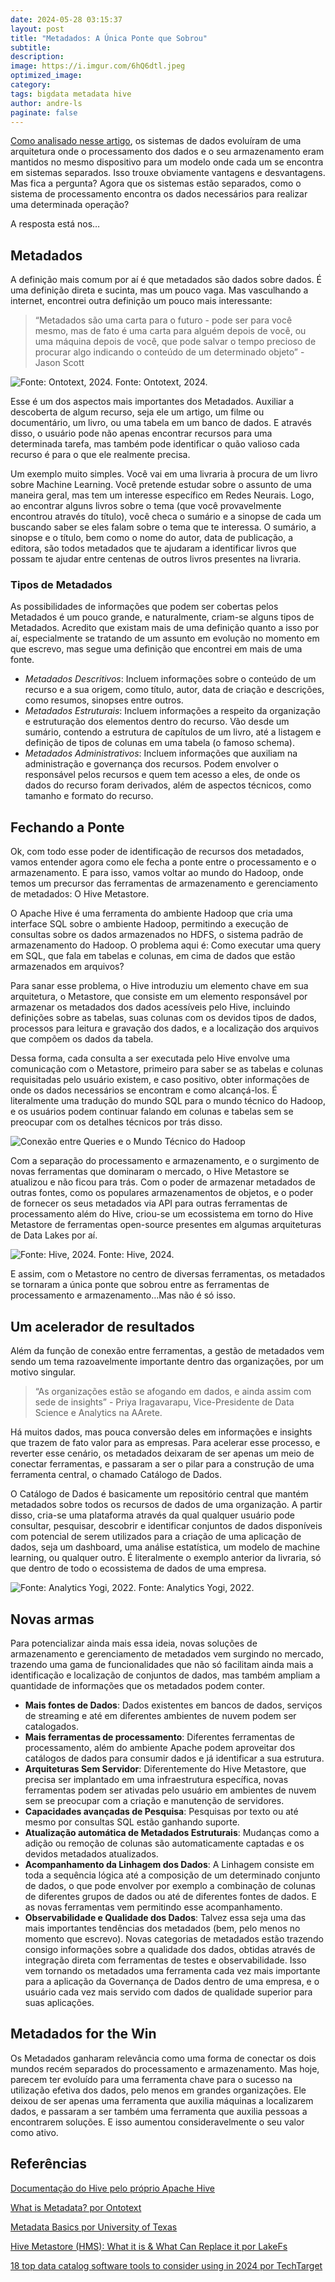 ```yaml
---
date: 2024-05-28 03:15:37
layout: post
title: "Metadados: A Única Ponte que Sobrou"
subtitle:
description:
image: https://i.imgur.com/6hQ6dtl.jpeg
optimized_image:
category:
tags: bigdata metadata hive
author: andre-ls
paginate: false
---
```

[Como analisado nesse artigo](https://andre-ls.github.io/nebula/a-separa%C3%A7%C3%A3o-entre-processamento-e-armazenamento-de-dados-(e-o-p%C3%A9ssimo-exemplo-de-uma-loja-de-perfumes)/), os sistemas de dados evoluíram de uma arquitetura onde o processamento dos dados e o seu armazenamento eram mantidos no mesmo dispositivo para um modelo onde cada um se encontra em sistemas separados. Isso trouxe obviamente vantagens e desvantagens. Mas fica a pergunta? Agora que os sistemas estão separados, como o sistema de processamento encontra os dados necessários para realizar uma determinada operação?

A resposta está nos…

## Metadados
A definição mais comum por aí é que metadados são dados sobre dados. É uma definição direta e sucinta, mas um pouco vaga. Mas vasculhando a internet, encontrei outra definição um pouco mais interessante:

> “Metadados são uma carta para o futuro - pode ser para você mesmo, mas de fato é uma carta para alguém depois de você, ou uma máquina depois de você, que pode salvar o tempo precioso de procurar algo indicando o conteúdo de um determinado objeto” - Jason Scott
> 

![Fonte: Ontotext, 2024.](https://i.imgur.com/HmUzhXz.png)
Fonte: Ontotext, 2024.

Esse é um dos aspectos mais importantes dos Metadados. Auxiliar a descoberta de algum recurso, seja ele um artigo, um filme ou documentário, um livro, ou uma tabela em um banco de dados. E através disso, o usuário pode não apenas encontrar recursos para uma determinada tarefa, mas também pode identificar o quão valioso cada recurso é para o que ele realmente precisa. 

Um exemplo muito simples. Você vai em uma livraria à procura de um livro sobre Machine Learning. Você pretende estudar sobre o assunto de uma maneira geral, mas tem um interesse específico em Redes Neurais. Logo, ao encontrar alguns livros sobre o tema (que você provavelmente encontrou através do título), você checa o sumário e a sinopse de cada um buscando saber se eles falam sobre o tema que te interessa. O sumário, a sinopse e o título, bem como o nome do autor, data de publicação, a editora, são todos metadados que te ajudaram a identificar livros que possam te ajudar entre centenas de outros livros presentes na livraria.

### Tipos de Metadados
As possibilidades de informações que podem ser cobertas pelos Metadados é um pouco grande, e naturalmente, criam-se alguns tipos de Metadados. Acredito que existam mais de uma definição quanto a isso por aí, especialmente se tratando de um assunto em evolução no momento em que escrevo, mas segue uma definição que encontrei em mais de uma fonte.

- *Metadados Descritivos*: Incluem informações sobre o conteúdo de um recurso e a sua origem, como título, autor, data de criação e descrições, como resumos, sinopses entre outros.
- *Metadados Estruturais*: Incluem informações a respeito da organização e estruturação dos elementos dentro do recurso. Vão desde um sumário, contendo a estrutura de capítulos de um livro, até a listagem e definição de tipos de colunas em uma tabela (o famoso schema).
- *Metadados Administrativos*: Incluem informações que auxiliam na administração e governança dos recursos. Podem envolver o responsável pelos recursos e quem tem acesso a eles, de onde os dados do recurso foram derivados, além de aspectos técnicos, como tamanho e formato do recurso.

## Fechando a Ponte
Ok, com todo esse poder de identificação de recursos dos metadados, vamos entender agora como ele fecha a ponte entre o processamento e o armazenamento. E para isso, vamos voltar ao mundo do Hadoop, onde temos um precursor das ferramentas de armazenamento e gerenciamento de metadados: O Hive Metastore.

O Apache Hive é uma ferramenta do ambiente Hadoop que cria uma interface SQL sobre o ambiente Hadoop, permitindo a execução de consultas sobre os dados armazenados no HDFS, o sistema padrão de armazenamento do Hadoop. O problema aqui é: Como executar uma query em SQL, que fala em tabelas e colunas, em cima de dados que estão armazenados em arquivos?

Para sanar esse problema, o Hive introduziu um elemento chave em sua arquitetura, o Metastore, que consiste em um elemento responsável por armazenar os metadados dos dados acessíveis pelo Hive, incluindo definições sobre as tabelas, suas colunas com os devidos tipos de dados, processos para leitura e gravação dos dados, e a localização dos arquivos que compõem os dados da tabela.

Dessa forma, cada consulta a ser executada pelo Hive envolve uma comunicação com o Metastore, primeiro para saber se as tabelas e colunas requisitadas pelo usuário existem, e caso positivo, obter informações de onde os dados necessários se encontram e como alcançá-los. É literalmente uma tradução do mundo SQL para o mundo técnico do Hadoop, e os usuários podem continuar falando em colunas e tabelas sem se preocupar com os detalhes técnicos por trás disso.

![Conexão entre Queries e o Mundo Técnico do Hadoop](https://i.imgur.com/QhMPM8H.png)

Com a separação do processamento e armazenamento, e o surgimento de novas ferramentas que dominaram o mercado, o Hive Metastore se atualizou e não ficou para trás. Com o poder de armazenar metadados de outras fontes, como os populares armazenamentos de objetos, e o poder de fornecer os seus metadados via API para outras ferramentas de processamento além do Hive, criou-se um ecossistema em torno do Hive Metastore de ferramentas open-source presentes em algumas arquiteturas de Data Lakes por aí.

![Fonte: Hive, 2024.](https://i.imgur.com/8sreMLr.png)
Fonte: Hive, 2024.

E assim, com o Metastore no centro de diversas ferramentas, os metadados se tornaram a única ponte que sobrou entre as ferramentas de processamento e armazenamento…Mas não é só isso.

## Um acelerador de resultados
Além da função de conexão entre ferramentas, a gestão de metadados vem sendo um tema razoavelmente importante dentro das organizações, por um motivo singular.

> “As organizações estão se afogando em dados, e ainda assim com sede de insights” - Priya Iragavarapu, Vice-Presidente de Data Science e Analytics na AArete.
> 

Há muitos dados, mas pouca conversão deles em informações e insights que trazem de fato valor para as empresas. Para acelerar esse processo, e reverter esse cenário, os metadados deixaram de ser apenas um meio de conectar ferramentas, e passaram a ser o pilar para a construção de uma ferramenta central, o chamado Catálogo de Dados. 

O Catálogo de Dados é basicamente um repositório central que mantém metadados sobre todos os recursos de dados de uma organização. A partir disso, cria-se uma plataforma através da qual qualquer usuário pode consultar, pesquisar, descobrir e identificar conjuntos de dados disponíveis com potencial de serem utilizados para a criação de uma aplicação de dados, seja um dashboard, uma análise estatística, um modelo de machine learning, ou qualquer outro. É literalmente o exemplo anterior da livraria, só que dentro de todo o ecossistema de dados de uma empresa.

![Fonte: Analytics Yogi, 2022.](https://i.imgur.com/KfxXaxO.png)
Fonte: Analytics Yogi, 2022.

## Novas armas
Para potencializar ainda mais essa ideia, novas soluções de armazenamento e gerenciamento de metadados vem surgindo no mercado, trazendo uma gama de funcionalidades que não só facilitam ainda mais a identificação e localização de conjuntos de dados, mas também ampliam a quantidade de informações que os metadados podem conter.

- **Mais fontes de Dados**: Dados existentes em bancos de dados, serviços de streaming e até em diferentes ambientes de nuvem podem ser catalogados.
- **Mais ferramentas de processamento**: Diferentes ferramentas de processamento, além do ambiente Apache podem aproveitar dos catálogos de dados para consumir dados e já identificar a sua estrutura.
- **Arquiteturas Sem Servidor**: Diferentemente do Hive Metastore, que precisa ser implantado em uma infraestrutura específica, novas ferramentas podem ser ativadas pelo usuário em ambientes de nuvem sem se preocupar com a criação e manutenção de servidores.
- **Capacidades avançadas de Pesquisa**: Pesquisas por texto ou até mesmo por consultas SQL estão ganhando suporte.
- **Atualização automática de Metadados Estruturais**: Mudanças como a adição ou remoção de colunas são automaticamente captadas e os devidos metadados atualizados.
- **Acompanhamento da Linhagem dos Dados**: A Linhagem consiste em toda a sequência lógica até a composição de um determinado conjunto de dados, o que pode envolver por exemplo a combinação de colunas de diferentes grupos de dados ou até de diferentes fontes de dados. E as novas ferramentas vem permitindo esse acompanhamento.
- **Observabilidade e Qualidade dos Dados**: Talvez essa seja uma das mais importantes tendências dos metadados (bem, pelo menos no momento que escrevo). Novas categorias de metadados estão trazendo consigo informações sobre a qualidade dos dados, obtidas através de integração direta com ferramentas de testes e observabilidade. Isso vem tornando os metadados uma ferramenta cada vez mais importante para a aplicação da Governança de Dados dentro de uma empresa, e o usuário cada vez mais servido com dados de qualidade superior para suas aplicações.

## Metadados for the Win

Os Metadados ganharam relevância como uma forma de conectar os dois mundos recém separados do processamento e armazenamento. Mas hoje, parecem ter evoluído para uma ferramenta chave para o sucesso na utilização efetiva dos dados, pelo menos em grandes organizações. Ele deixou de ser apenas uma ferramenta que auxilia máquinas a localizarem dados, e passaram a ser também uma ferramenta que auxilia pessoas a encontrarem soluções. E isso aumentou consideravelmente o seu valor como ativo.

## Referências
[Documentação do Hive pelo próprio Apache Hive](https://hive.apache.org/)

[What is Metadata? por Ontotext](https://www.ontotext.com/knowledgehub/fundamentals/metadata-fundamental/)

[Metadata Basics por University of Texas](https://guides.lib.utexas.edu/metadata-basics/key-concepts)

[Hive Metastore (HMS): What it is & What Can Replace it por LakeFs](https://lakefs.io/blog/hive-metastore-why-its-still-here-and-what-can-replace-it/)

[18 top data catalog software tools to consider using in 2024 por TechTarget](https://www.techtarget.com/searchdatamanagement/feature/16-top-data-catalog-software-tools-to-consider-using)
